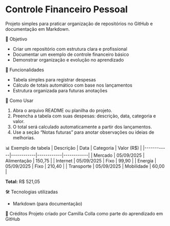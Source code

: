 # Controle Financeiro Pessoal

Projeto simples para praticar organização de repositórios no GitHub e documentação em Markdown.

📌 Objetivo
- Criar um repositório com estrutura clara e profissional
- Documentar um exemplo de controle financeiro básico
- Demonstrar organização e evolução no aprendizado

🎯 Funcionalidades
- Tabela simples para registrar despesas
- Cálculo de totais automático com base nos lançamentos
- Estrutura organizada para futuras anotações

🎹 Como Usar
1. Abra o arquivo README ou planilha do projeto.  
2. Preencha a tabela com suas despesas: descrição, data, categoria e valor.  
3. O total será calculado automaticamente a partir dos lançamentos.  
4. Use a seção “Notas futuras” para anotar observações ou ideias de melhorias.

📊 Exemplo de tabela
| Descrição  | Data       | Categoria   | Valor (R$) |
|------------|------------|------------|------------|
| Mercado    | 05/09/2025 | Alimentação | 150,75     |
| Internet   | 05/09/2025 | Fixo        | 99,90      |
| Energia    | 05/09/2025 | Fixo        | 210,40     |
| Transporte | 05/09/2025 | Mobilidade  | 60,00      |

**Total:** R$ 521,05 

🛠️ Tecnologias utilizadas
- Markdown (para documentação)

🙏 Créditos
Projeto criado por Camilla Colla como parte do aprendizado em GitHub 
